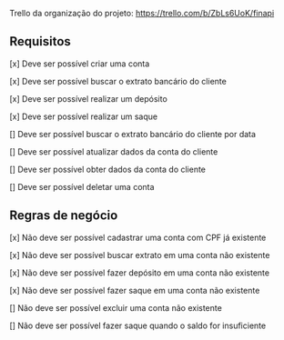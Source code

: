 Trello da organização do projeto: https://trello.com/b/ZbLs6UoK/finapi

## Requisitos

[x] Deve ser possível criar uma conta

[x] Deve ser possível buscar o extrato bancário do cliente

[x] Deve ser possível realizar um depósito

[x] Deve ser possível realizar um saque

[] Deve ser possível buscar o extrato bancário do cliente por data

[] Deve ser possível atualizar dados da conta do cliente

[] Deve ser possível obter dados da conta do cliente

[] Deve ser possível deletar uma conta

## Regras de negócio

[x] Não deve ser possível cadastrar uma conta com CPF já existente

[x] Não deve ser possível buscar extrato em uma conta não existente

[x] Não deve ser possível fazer depósito em uma conta não existente

[x] Não deve ser possível fazer saque em uma conta não existente

[] Não deve ser possível excluir uma conta não existente

[] Não deve ser possível fazer saque quando o saldo for insuficiente
